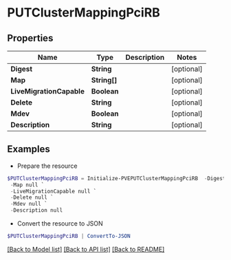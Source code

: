 # PUTClusterMappingPciRB
## Properties

Name | Type | Description | Notes
------------ | ------------- | ------------- | -------------
**Digest** | **String** |  | [optional] 
**Map** | **String[]** |  | [optional] 
**LiveMigrationCapable** | **Boolean** |  | [optional] 
**Delete** | **String** |  | [optional] 
**Mdev** | **Boolean** |  | [optional] 
**Description** | **String** |  | [optional] 

## Examples

- Prepare the resource
```powershell
$PUTClusterMappingPciRB = Initialize-PVEPUTClusterMappingPciRB  -Digest null `
 -Map null `
 -LiveMigrationCapable null `
 -Delete null `
 -Mdev null `
 -Description null
```

- Convert the resource to JSON
```powershell
$PUTClusterMappingPciRB | ConvertTo-JSON
```

[[Back to Model list]](../README.md#documentation-for-models) [[Back to API list]](../README.md#documentation-for-api-endpoints) [[Back to README]](../README.md)

